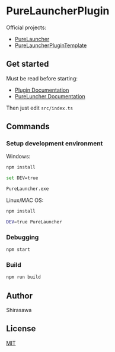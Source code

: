 # PureLauncherPlugin

Official projects:

- [PureLauncher](https://github.com/Apisium/PureLauncher)
- [PureLauncherPluginTemplate](https://github.com/Apisium/PureLauncherPluginTemplate)

## Get started

Must be read before starting:

- [Plugin Documentation](https://github.com/Apisium/PureLauncher/wiki/Plugins_Index)
- [PureLuncher Documentation](https://github.com/Apisium/PureLauncher/wiki)

Then just edit `src/index.ts`

## Commands

### Setup development environment

Windows:

```bash
npm install

set DEV=true

PureLauncher.exe
```

Linux/MAC OS:

```bash
npm install

DEV=true PureLauncher
```

### Debugging

```bash
npm start
```

### Build

```bash
npm run build
```

## Author

Shirasawa

## License

[MIT](./LICENSE)

